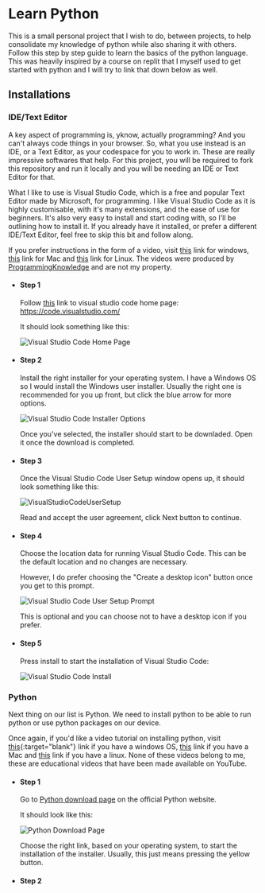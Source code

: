 # Learn Python

This is a small personal project that I wish to do, between projects, to help consolidate my knowledge of python while also sharing it with others. Follow this step by step guide to learn the basics of the python language. This was heavily inspired by a course on replit that I myself used to get started with python and I will try to link that down below as well.

## Installations

### IDE/Text Editor

A key aspect of programming is, yknow, actually programming? And you can't always code things in your browser. So, what you use instead is an IDE, or a Text Editor, as your codespace for you to work in. These are really impressive softwares that help. For this project, you will be required to fork this repository and run it locally and you will be needing an IDE or Text Editor for that.

What I like to use is Visual Studio Code, which is a free and popular Text Editor made by Microsoft, for programming. I like Visual Studio Code as it is highly customisable, with it's many extensions, and the ease of use for beginners. It's also very easy to install and start coding with, so I'll be outlining how to install it. If you already have it installed, or prefer a different IDE/Text Editor, feel free to skip this bit and follow along.

If you prefer instructions in the form of a video, visit [this](https://www.youtube.com/watch?v=naL0cZNQh1g) link for windows, [this](https://www.youtube.com/watch?v=w0xBQHKjoGo) link for Mac and [this](https://www.youtube.com/watch?v=NX8SHmkuLn4) link for Linux. The videos were produced by [ProgrammingKnowledge](https://www.youtube.com/@ProgrammingKnowledge) and are not my property.

- #### Step 1

  Follow [this](https://code.visualstudio.com/) link to visual studio code home page: https://code.visualstudio.com/

  It should look something like this:

  ![Visual Studio Code Home Page](https://i.postimg.cc/nhjnGzZD/Visual-Studio-Code-Home.png)

- #### Step 2

  Install the right installer for your operating system. I have a Windows OS so I would install the Windows user installer. Usually the right one is recommended for you up front, but click the blue arrow for more options.

  ![Visual Studio Code Installer Options](https://i.postimg.cc/R0TCNY4s/Visual-Studio-Code-Options.png)

  Once you've selected, the installer should start to be downladed. Open it once the download is completed.

- #### Step 3

  Once the Visual Studio Code User Setup window opens up, it should look something like this:

  ![VisualStudioCodeUserSetup](https://i.postimg.cc/sDbznrTG/Visual-Studio-Code-Setup.png)

  Read and accept the user agreement, click Next button to continue.

- #### Step 4

  Choose the location data for running Visual Studio Code. This can be the default location and no changes are necessary.

  However, I do prefer choosing the "Create a desktop icon" button once you get to this prompt.

  ![Visual Studio Code User Setup Prompt](https://i.postimg.cc/65PZY8sV/Visual-Studio-Code-Choose-Icon.png)
  
  This is optional and you can choose not to have a desktop icon if you prefer.

- #### Step 5

  Press install to start the installation of Visual Studio Code:

  ![Visual Studio Code Install](https://i.postimg.cc/BQGFyXM2/Visual-Studio-Code-Installation.png)


### Python

Next thing on our list is Python. We need to install python to be able to run python or use python packages on our device.

Once again, if you'd like a video tutorial on installing python, visit [this](https://www.youtube.com/watch?v=TUct6dAfCds&t=120s){:target="blank"} link if you have a windows OS, [this]() link if you have a Mac and [this]() link if you have a linux. None of these videos belong to me, these are educational videos that have been made available on YouTube.

- #### Step 1

  Go to [Python download page](https://www.python.org/downloads/) on the official Python website.

  It should look like this:

  ![Python Download Page](https://i.postimg.cc/4dv3dRrS/Python-Download-Page.png)

  Choose the right link, based on your operating system, to start the installation of the installer. Usually, this just means pressing the yellow button.

- #### Step 2

